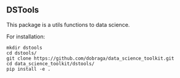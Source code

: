 ## DSTools

This package is a utils functions to data science.

For installation:

```
mkdir dstools
cd dstools/
git clone https://github.com/dobraga/data_science_toolkit.git
cd data_science_toolkit/dstools/
pip install -e .

```
